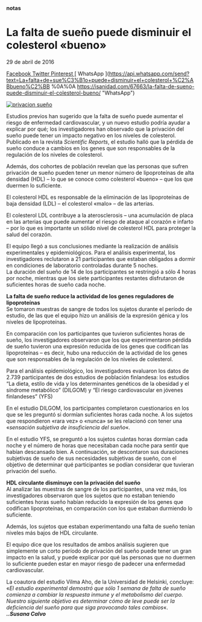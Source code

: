 **notas**


# La falta de sueño puede disminuir el colesterol «bueno»

29 de abril de 2016 

[ Facebook ](https://www.facebook.com/sharer.php?u=https%3A%2F%2Fisanidad.com%2F67663%2Fla-falta-de-sueno-puede-disminuir-el-colesterol-bueno%2F "Facebook")[ Twitter ](https://twitter.com/intent/tweet?text=La+falta+de+sue%C3%B1o+puede+disminuir+el+colesterol+%C2%ABbueno%C2%BB&url=https%3A%2F%2Fisanidad.com%2F67663%2Fla-falta-de-sueno-puede-disminuir-el-colesterol-bueno%2F&via=iSanidad "Twitter")[ Pinterest ](https://pinterest.com/pin/create/button/?url=https://isanidad.com/67663/la-falta-de-sueno-puede-disminuir-el-colesterol-bueno/&media=https://isanidad.com/wp-content/uploads/2016/04/privacion-sueño.jpg&description=La+falta+de+sue%C3%B1o+puede+disminuir+el+colesterol+%C2%ABbueno%C2%BB "Pinterest")[ WhatsApp ](https://api.whatsapp.com/send?text=La+falta+de+sue%C3%B1o+puede+disminuir+el+colesterol+%C2%ABbueno%C2%BB %0A%0A https://isanidad.com/67663/la-falta-de-sueno-puede-disminuir-el-colesterol-bueno/ "WhatsApp")

[ ](# "More")

[![](https://isanidad.com/wp-content/uploads/2016/04/privacion-sueño.jpg "privacion sueño")](https://isanidad.com/wp-content/uploads/2016/04/privacion-sueño.jpg)

Estudios previos han sugerido que la falta de sueño puede aumentar el riesgo de enfermedad cardiovascular, y un nuevo estudio podría ayudar a explicar por qué; los investigadores han observado que la privación del sueño puede tener un impacto negativo en los niveles de colesterol. Publicado en la revista _Scientific Reports_, el estudio halló que la pérdida de sueño conduce a cambios en los genes que son responsables de la regulación de los niveles de colesterol.

Además, dos cohortes de población revelan que las personas que sufren privación de sueño pueden tener un menor número de lipoproteínas de alta densidad (HDL) – lo que se conoce como colesterol «bueno» – que los que duermen lo suficiente.

El colesterol HDL es responsable de la eliminación de las lipoproteínas de baja densidad (LDL) – el colesterol «malo» – de las arterias.

El colesterol LDL contribuye a la aterosclerosis – una acumulación de placa en las arterias que puede aumentar el riesgo de ataque al corazón e infarto – por lo que es importante un sólido nivel de colesterol HDL para proteger la salud del corazón.

El equipo llegó a sus conclusiones mediante la realización de análisis experimentales y epidemiológicos. Para el análisis experimental, los investigadores reclutaron a 21 participantes que estaban obligados a dormir en condiciones de laboratorio controladas durante 5 noches.  
La duración del sueño de 14 de los participantes se restringió a sólo 4 horas por noche, mientras que los siete participantes restantes disfrutaron de suficientes horas de sueño cada noche.

**La falta de sueño reduce la actividad de los genes reguladores de lipoproteínas**  
Se tomaron muestras de sangre de todos los sujetos durante el período de estudio, de las que el equipo hizo un análisis de la expresión génica y los niveles de lipoproteínas.

En comparación con los participantes que tuvieron suficientes horas de sueño, los investigadores observaron que los que experimentaron pérdida de sueño tuvieron una expresión reducida de los genes que codifican las lipoproteínas – es decir, hubo una reducción de la actividad de los genes que son responsables de la regulación de los niveles de colesterol.

Para el análisis epidemiológico, los investigadores evaluaron los datos de 2.739 participantes de dos estudios de población finlandesa: los estudios “La dieta, estilo de vida y los determinantes genéticos de la obesidad y el síndrome metabólico” (DILGOM) y “El riesgo cardiovascular en jóvenes finlandeses” (YFS)

En el estudio DILGOM, los participantes completaron cuestionarios en los que se les preguntó si dormían suficientes horas cada noche. A los sujetos que respondieron «rara vez» o «nunca» se les relacionó con tener una «_sensación subjetiva de insuficiencia del sueño_«.

En el estudio YFS, se preguntó a los sujetos cuántas horas dormían cada noche y el número de horas que necesitaban cada noche para sentir que habían descansado bien. A continuación, se descontaron sus duraciones subjetivas de sueño de sus necesidades subjetivas de sueño, con el objetivo de determinar qué participantes se podían considerar que tuvieran privación del sueño.

**HDL circulante disminuye con la privación del sueño**  
Al analizar las muestras de sangre de los participantes, una vez más, los investigadores observaron que los sujetos que no estaban teniendo suficientes horas sueño habían reducido la expresión de los genes que codifican lipoproteínas, en comparación con los que estaban durmiendo lo suficiente.

Además, los sujetos que estaban experimentando una falta de sueño tenían niveles más bajos de HDL circulante.

El equipo dice que los resultados de ambos análisis sugieren que simplemente un corto período de privación del sueño puede tener un gran impacto en la salud, y puede explicar por qué las personas que no duermen lo suficiente pueden estar en mayor riesgo de padecer una enfermedad cardiovascular.

La coautora del estudio Vilma Aho, de la Universidad de Helsinki, concluye: «_El estudio experimental demostró que sólo 1 semana de falta de sueño comienza a cambiar la respuesta inmune y el metabolismo del cuerpo. Nuestro siguiente objetivo es determinar cómo de leve puede ser la deficiencia del sueño para que siga provocando tales cambios_«.  
_**..Susana Calvo**_


